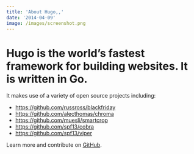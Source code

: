 ```yaml
---
title: 'About Hugo,,'
date: '2014-04-09'
image: /images/screenshot.png
---
```

# Hugo is the **world’s fastest framework for building websites**. It is written in Go.

It makes use of a variety of open source projects including:

*   https://github.com/russross/blackfriday
*   https://github.com/alecthomas/chroma
*   https://github.com/muesli/smartcrop
*   https://github.com/spf13/cobra
*   https://github.com/spf13/viper

Learn more and contribute on [GitHub](https://github.com/gohugoio).
